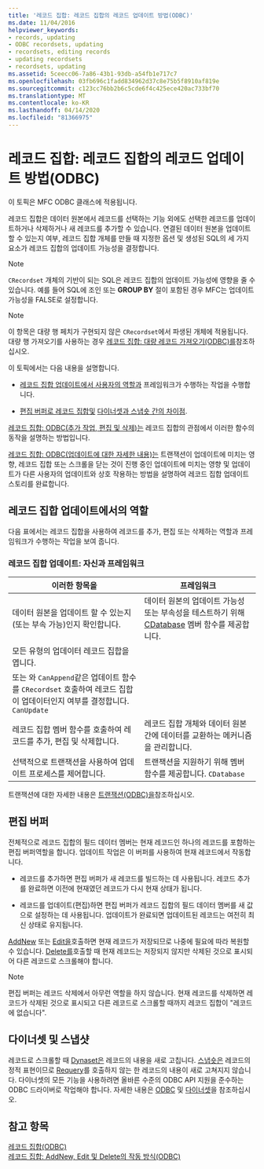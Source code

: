```yaml
---
title: '레코드 집합: 레코드 집합의 레코드 업데이트 방법(ODBC)'
ms.date: 11/04/2016
helpviewer_keywords:
- records, updating
- ODBC recordsets, updating
- recordsets, editing records
- updating recordsets
- recordsets, updating
ms.assetid: 5ceecc06-7a86-43b1-93db-a54fb1e717c7
ms.openlocfilehash: 03fb696c1fadd834962d37c8e75b5f8910af819e
ms.sourcegitcommit: c123cc76bb2b6c5cde6f4c425ece420ac733bf70
ms.translationtype: MT
ms.contentlocale: ko-KR
ms.lasthandoff: 04/14/2020
ms.locfileid: "81366975"
---
```

# <a name="recordset-how-recordsets-update-records-odbc"></a>레코드 집합: 레코드 집합의 레코드 업데이트 방법(ODBC)

이 토픽은 MFC ODBC 클래스에 적용됩니다.

레코드 집합은 데이터 원본에서 레코드를 선택하는 기능 외에도 선택한 레코드를 업데이트하거나 삭제하거나 새 레코드를 추가할 수 있습니다. 연결된 데이터 원본을 업데이트할 수 있는지 여부, 레코드 집합 개체를 만들 때 지정한 옵션 및 생성된 SQL의 세 가지 요소가 레코드 집합의 업데이트 가능성을 결정합니다.

> [!NOTE]
> `CRecordset` 개체의 기반이 되는 SQL은 레코드 집합의 업데이트 가능성에 영향을 줄 수 있습니다. 예를 들어 SQL에 조인 또는 **GROUP BY** 절이 포함된 경우 MFC는 업데이트 가능성을 FALSE로 설정합니다.

> [!NOTE]
> 이 항목은 대량 행 페치가 구현되지 않은 `CRecordset`에서 파생된 개체에 적용됩니다. 대량 행 가져오기를 사용하는 경우 [레코드 집합: 대량 레코드 가져오기(ODBC)를](../../data/odbc/recordset-fetching-records-in-bulk-odbc.md)참조하십시오.

이 토픽에서는 다음 내용을 설명합니다.

- [레코드 집합 업데이트에서 사용자의 역할과](#_core_your_role_in_recordset_updating) 프레임워크가 수행하는 작업을 수행합니다.

- [편집 버퍼로 레코드 집합및](#_core_the_edit_buffer) [다이너셋과 스냅숏 간의 차이점](#_core_dynasets_and_snapshots).

[레코드 집합: ODBC(추가 작업, 편집 및 삭제)는](../../data/odbc/recordset-how-addnew-edit-and-delete-work-odbc.md) 레코드 집합의 관점에서 이러한 함수의 동작을 설명하는 방법입니다.

[레코드 집합: ODBC(업데이트에 대한 자세한 내용)는](../../data/odbc/recordset-more-about-updates-odbc.md) 트랜잭션이 업데이트에 미치는 영향, 레코드 집합 또는 스크롤을 닫는 것이 진행 중인 업데이트에 미치는 영향 및 업데이트가 다른 사용자의 업데이트와 상호 작용하는 방법을 설명하여 레코드 집합 업데이트 스토리를 완료합니다.

## <a name="your-role-in-recordset-updating"></a><a name="_core_your_role_in_recordset_updating"></a>레코드 집합 업데이트에서의 역할

다음 표에서는 레코드 집합을 사용하여 레코드를 추가, 편집 또는 삭제하는 역할과 프레임워크가 수행하는 작업을 보여 줍니다.

### <a name="recordset-updating-you-and-the-framework"></a>레코드 집합 업데이트: 자신과 프레임워크

|이러한 항목을|프레임워크|
|---------|-------------------|
|데이터 원본을 업데이트 할 수 있는지 (또는 부속 가능)인지 확인합니다.|데이터 원본의 업데이트 가능성 또는 부속성을 테스트하기 위해 [CDatabase](../../mfc/reference/cdatabase-class.md) 멤버 함수를 제공합니다.|
|모든 유형의 업데이터 레코드 집합을 엽니다.||
|또는 와 `CanAppend`같은 업데이트 함수를 `CRecordset` 호출하여 레코드 집합이 업데이터인지 여부를 결정합니다. `CanUpdate`||
|레코드 집합 멤버 함수를 호출하여 레코드를 추가, 편집 및 삭제합니다.|레코드 집합 개체와 데이터 원본 간에 데이터를 교환하는 메커니즘을 관리합니다.|
|선택적으로 트랜잭션을 사용하여 업데이트 프로세스를 제어합니다.|트랜잭션을 지원하기 위해 멤버 함수를 제공합니다. `CDatabase`|

트랜잭션에 대한 자세한 내용은 [트랜잭션(ODBC)을](../../data/odbc/transaction-odbc.md)참조하십시오.

## <a name="the-edit-buffer"></a><a name="_core_the_edit_buffer"></a>편집 버퍼

전체적으로 레코드 집합의 필드 데이터 멤버는 현재 레코드인 하나의 레코드를 포함하는 편집 버퍼역할을 합니다. 업데이트 작업은 이 버퍼를 사용하여 현재 레코드에서 작동합니다.

- 레코드를 추가하면 편집 버퍼가 새 레코드를 빌드하는 데 사용됩니다. 레코드 추가를 완료하면 이전에 현재였던 레코드가 다시 현재 상태가 됩니다.

- 레코드를 업데이트(편집)하면 편집 버퍼가 레코드 집합의 필드 데이터 멤버를 새 값으로 설정하는 데 사용됩니다. 업데이트가 완료되면 업데이트된 레코드는 여전히 최신 상태로 유지됩니다.

[AddNew](../../mfc/reference/crecordset-class.md#addnew) 또는 [Edit을](../../mfc/reference/crecordset-class.md#edit)호출하면 현재 레코드가 저장되므로 나중에 필요에 따라 복원할 수 있습니다. [Delete를](../../mfc/reference/crecordset-class.md#delete)호출할 때 현재 레코드는 저장되지 않지만 삭제된 것으로 표시되어 다른 레코드로 스크롤해야 합니다.

> [!NOTE]
> 편집 버퍼는 레코드 삭제에서 아무런 역할을 하지 않습니다. 현재 레코드를 삭제하면 레코드가 삭제된 것으로 표시되고 다른 레코드로 스크롤할 때까지 레코드 집합이 "레코드에 없습니다".

## <a name="dynasets-and-snapshots"></a><a name="_core_dynasets_and_snapshots"></a>다이너셋 및 스냅샷

레코드로 스크롤할 때 [Dynaset은](../../data/odbc/dynaset.md) 레코드의 내용을 새로 고칩니다. [스냅숏은](../../data/odbc/snapshot.md) 레코드의 정적 표현이므로 [Requery](../../mfc/reference/crecordset-class.md#requery)를 호출하지 않는 한 레코드의 내용이 새로 고쳐지지 않습니다. 다이너셋의 모든 기능을 사용하려면 올바른 수준의 ODBC API 지원을 준수하는 ODBC 드라이버로 작업해야 합니다. 자세한 내용은 [ODBC](../../data/odbc/odbc-basics.md) 및 [다이너셋](../../data/odbc/dynaset.md)을 참조하십시오.

## <a name="see-also"></a>참고 항목

[레코드 집합(ODBC)](../../data/odbc/recordset-odbc.md)<br/>
[레코드 집합: AddNew, Edit 및 Delete의 작동 방식(ODBC)](../../data/odbc/recordset-how-addnew-edit-and-delete-work-odbc.md)
